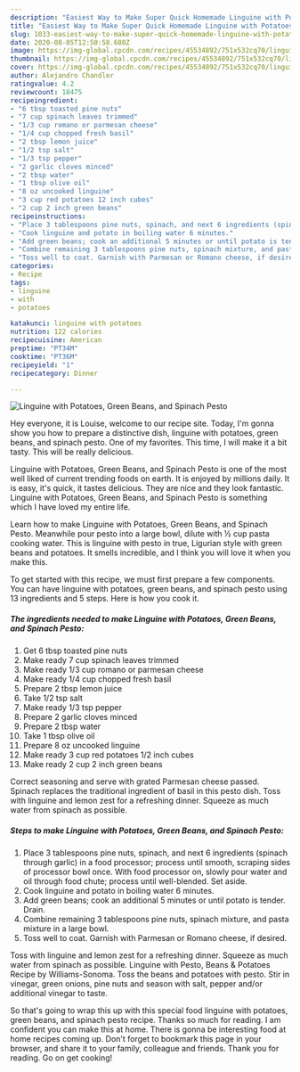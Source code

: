 ```yaml
---
description: "Easiest Way to Make Super Quick Homemade Linguine with Potatoes, Green Beans, and Spinach Pesto"
title: "Easiest Way to Make Super Quick Homemade Linguine with Potatoes, Green Beans, and Spinach Pesto"
slug: 1033-easiest-way-to-make-super-quick-homemade-linguine-with-potatoes-green-beans-and-spinach-pesto
date: 2020-08-05T12:50:58.680Z
image: https://img-global.cpcdn.com/recipes/45534892/751x532cq70/linguine-with-potatoes-green-beans-and-spinach-pesto-recipe-main-photo.jpg
thumbnail: https://img-global.cpcdn.com/recipes/45534892/751x532cq70/linguine-with-potatoes-green-beans-and-spinach-pesto-recipe-main-photo.jpg
cover: https://img-global.cpcdn.com/recipes/45534892/751x532cq70/linguine-with-potatoes-green-beans-and-spinach-pesto-recipe-main-photo.jpg
author: Alejandro Chandler
ratingvalue: 4.2
reviewcount: 18475
recipeingredient:
- "6 tbsp toasted pine nuts"
- "7 cup spinach leaves trimmed"
- "1/3 cup romano or parmesan cheese"
- "1/4 cup chopped fresh basil"
- "2 tbsp lemon juice"
- "1/2 tsp salt"
- "1/3 tsp pepper"
- "2 garlic cloves minced"
- "2 tbsp water"
- "1 tbsp olive oil"
- "8 oz uncooked linguine"
- "3 cup red potatoes 12 inch cubes"
- "2 cup 2 inch green beans"
recipeinstructions:
- "Place 3 tablespoons pine nuts, spinach, and next 6 ingredients (spinach through garlic) in a food processor; process until smooth, scraping sides of processor bowl once. With food processor on, slowly pour water and oil through food chute; process until well-blended. Set aside."
- "Cook linguine and potato in boiling water 6 minutes."
- "Add green beans; cook an additional 5 minutes or until potato is tender. Drain."
- "Combine remaining 3 tablespoons pine nuts, spinach mixture, and pasta mixture in a large bowl."
- "Toss well to coat. Garnish with Parmesan or Romano cheese, if desired."
categories:
- Recipe
tags:
- linguine
- with
- potatoes

katakunci: linguine with potatoes 
nutrition: 122 calories
recipecuisine: American
preptime: "PT34M"
cooktime: "PT36M"
recipeyield: "1"
recipecategory: Dinner

---
```



![Linguine with Potatoes, Green Beans, and Spinach Pesto](https://img-global.cpcdn.com/recipes/45534892/751x532cq70/linguine-with-potatoes-green-beans-and-spinach-pesto-recipe-main-photo.jpg)

Hey everyone, it is Louise, welcome to our recipe site. Today, I'm gonna show you how to prepare a distinctive dish, linguine with potatoes, green beans, and spinach pesto. One of my favorites. This time, I will make it a bit tasty. This will be really delicious.

Linguine with Potatoes, Green Beans, and Spinach Pesto is one of the most well liked of current trending foods on earth. It is enjoyed by millions daily. It is easy, it's quick, it tastes delicious. They are nice and they look fantastic. Linguine with Potatoes, Green Beans, and Spinach Pesto is something which I have loved my entire life.

Learn how to make Linguine with Potatoes, Green Beans, and Spinach Pesto. Meanwhile pour pesto into a large bowl, dilute with ½ cup pasta cooking water. This is linguine with pesto in true, Ligurian style with green beans and potatoes. It smells incredible, and I think you will love it when you make this.


To get started with this recipe, we must first prepare a few components. You can have linguine with potatoes, green beans, and spinach pesto using 13 ingredients and 5 steps. Here is how you cook it.

<!--inarticleads1-->

##### The ingredients needed to make Linguine with Potatoes, Green Beans, and Spinach Pesto:

1. Get 6 tbsp toasted pine nuts
1. Make ready 7 cup spinach leaves trimmed
1. Make ready 1/3 cup romano or parmesan cheese
1. Make ready 1/4 cup chopped fresh basil
1. Prepare 2 tbsp lemon juice
1. Take 1/2 tsp salt
1. Make ready 1/3 tsp pepper
1. Prepare 2 garlic cloves minced
1. Prepare 2 tbsp water
1. Take 1 tbsp olive oil
1. Prepare 8 oz uncooked linguine
1. Make ready 3 cup red potatoes 1/2 inch cubes
1. Make ready 2 cup 2 inch green beans


Correct seasoning and serve with grated Parmesan cheese passed. Spinach replaces the traditional ingredient of basil in this pesto dish. Toss with linguine and lemon zest for a refreshing dinner. Squeeze as much water from spinach as possible. 

<!--inarticleads2-->

##### Steps to make Linguine with Potatoes, Green Beans, and Spinach Pesto:

1. Place 3 tablespoons pine nuts, spinach, and next 6 ingredients (spinach through garlic) in a food processor; process until smooth, scraping sides of processor bowl once. With food processor on, slowly pour water and oil through food chute; process until well-blended. Set aside.
1. Cook linguine and potato in boiling water 6 minutes.
1. Add green beans; cook an additional 5 minutes or until potato is tender. Drain.
1. Combine remaining 3 tablespoons pine nuts, spinach mixture, and pasta mixture in a large bowl.
1. Toss well to coat. Garnish with Parmesan or Romano cheese, if desired.


Toss with linguine and lemon zest for a refreshing dinner. Squeeze as much water from spinach as possible. Linguine with Pesto, Beans &amp; Potatoes Recipe by Williams-Sonoma. Toss the beans and potatoes with pesto. Stir in vinegar, green onions, pine nuts and season with salt, pepper and/or additional vinegar to taste. 

So that's going to wrap this up with this special food linguine with potatoes, green beans, and spinach pesto recipe. Thanks so much for reading. I am confident you can make this at home. There is gonna be interesting food at home recipes coming up. Don't forget to bookmark this page in your browser, and share it to your family, colleague and friends. Thank you for reading. Go on get cooking!
